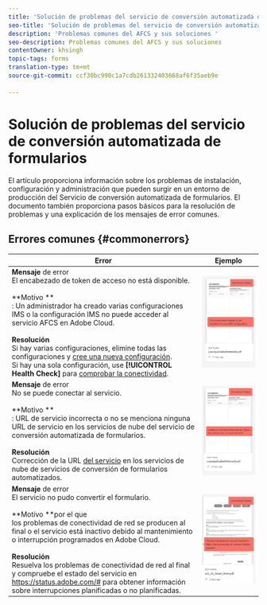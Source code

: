 ```yaml
---
title: 'Solución de problemas del servicio de conversión automatizada de formularios '
seo-title: 'Solución de problemas del servicio de conversión automatizada de formularios (AFCS) '
description: 'Problemas comunes del AFCS y sus soluciones '
seo-description: Problemas comunes del AFCS y sus soluciones
contentOwner: khsingh
topic-tags: forms
translation-type: tm+mt
source-git-commit: ccf30bc990c1a7cdb261332403668af6f35aeb9e

---
```



# Solución de problemas del servicio de conversión automatizada de formularios


El artículo proporciona información sobre los problemas de instalación, configuración y administración que pueden surgir en un entorno de producción del Servicio de conversión automatizada de formularios. El documento también proporciona pasos básicos para la resolución de problemas y una explicación de los mensajes de error comunes.

## Errores comunes {#commonerrors}

| Error | Ejemplo |
|--- |--- |
| **Mensaje** de error <br> El encabezado de token de acceso no está disponible. <br><br>**Motivo **<br>: Un administrador ha creado varias configuraciones IMS o la configuración IMS no puede acceder al servicio AFCS en Adobe Cloud.<br><br>**Resolución** <br> Si hay varias configuraciones, elimine todas las configuraciones y [cree una nueva configuración](configure-service.md#obtainpubliccertificates). <br> Si hay una sola configuración, use **[!UICONTROL Health Check]** para [comprobar la conectividad](configure-service.md#createintegrationoption). | ![El encabezado de token de acceso no está disponible](assets/invalid-ims-configuration.png) |
| **Mensaje** de error <br> No se puede conectar al servicio.  <br><br>**Motivo **<br>: URL de servicio incorrecta o no se menciona ninguna URL de servicio en los servicios de nube del servicio de conversión automatizada de formularios.<br><br>**Resolución** <br> Corrección de la URL [del servicio](configure-service.md#configure-the-cloud-service) en los servicios de nube de servicios de conversión de formularios automatizados. | ![No se puede conectar con el servicio.](assets/wrong-endpoint-configured.png) |
| **Mensaje** de error <br> El servicio no pudo convertir el formulario.  <br><br>**Motivo **por el que<br>los problemas de conectividad de red se producen al final o el servicio está inactivo debido al mantenimiento o interrupción programados en Adobe Cloud.<br><br>**Resolución** <br> Resuelva los problemas de conectividad de red al final y compruebe el estado del servicio en https://status.adobe.com/# para obtener información sobre interrupciones planificadas o no planificadas. | ![No se puede conectar con el servicio.](assets/service-failure.png) |
